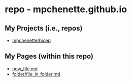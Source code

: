 # repo - mpchenette.github.io

## My Projects (i.e., repos)
- [mpchenette/bicep](https://mpchenette.com/bicep)

## My Pages (within this repo)
- [new_file.md](./new_file.md)
- [folder/file_in_folder.md](./folder/file_in_folder.md)
